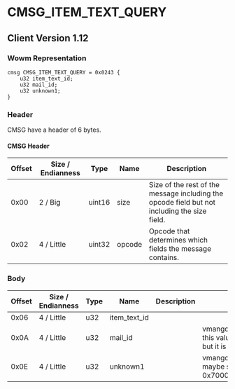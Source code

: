 # CMSG_ITEM_TEXT_QUERY

## Client Version 1.12

### Wowm Representation
```rust,ignore
cmsg CMSG_ITEM_TEXT_QUERY = 0x0243 {
    u32 item_text_id;
    u32 mail_id;
    u32 unknown1;
}
```
### Header

CMSG have a header of 6 bytes.

#### CMSG Header

| Offset | Size / Endianness | Type   | Name   | Description |
| ------ | ----------------- | ------ | ------ | ----------- |
| 0x00   | 2 / Big           | uint16 | size   | Size of the rest of the message including the opcode field but not including the size field.|
| 0x02   | 4 / Little        | uint32 | opcode | Opcode that determines which fields the message contains.|

### Body

| Offset | Size / Endianness | Type | Name | Description | Comment |
| ------ | ----------------- | ---- | ---- | ----------- | ------- |
| 0x06 | 4 / Little | u32 | item_text_id |  |  |
| 0x0A | 4 / Little | u32 | mail_id |  | vmangos/cmangos/mangoszero: this value can be item id in bag, but it is also mail id |
| 0x0E | 4 / Little | u32 | unknown1 |  | vmangos/cmangos/mangoszero: maybe something like state - 0x70000000 |

